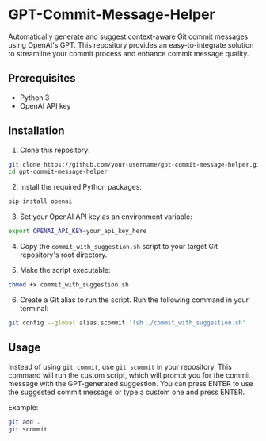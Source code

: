 # GPT-Commit-Message-Helper

Automatically generate and suggest context-aware Git commit messages using OpenAI's GPT. This repository provides an easy-to-integrate solution to streamline your commit process and enhance commit message quality.

## Prerequisites

- Python 3
- OpenAI API key

## Installation

1. Clone this repository:

```bash
git clone https://github.com/your-username/gpt-commit-message-helper.git
cd gpt-commit-message-helper
```

2. Install the required Python packages:

```bash
pip install openai
```

3. Set your OpenAI API key as an environment variable:

```bash
export OPENAI_API_KEY=your_api_key_here
```

4. Copy the `commit_with_suggestion.sh` script to your target Git repository's root directory.

5. Make the script executable:

```bash
chmod +x commit_with_suggestion.sh
```

6. Create a Git alias to run the script. Run the following command in your terminal:

```bash
git config --global alias.scommit '!sh ./commit_with_suggestion.sh'
```

## Usage

Instead of using `git commit`, use `git scommit` in your repository. This command will run the custom script, which will prompt you for the commit message with the GPT-generated suggestion. You can press ENTER to use the suggested commit message or type a custom one and press ENTER.

Example:

```bash
git add .
git scommit
```
